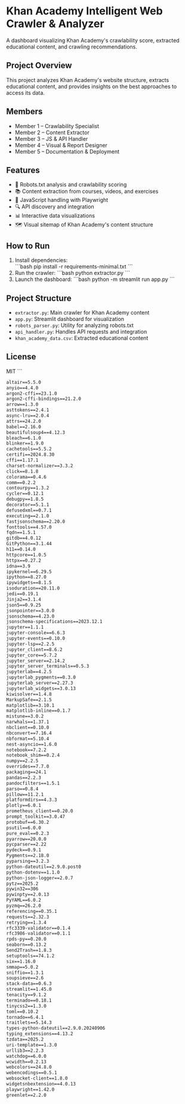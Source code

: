 # Khan Academy Intelligent Web Crawler & Analyzer

A dashboard visualizing Khan Academy's crawlability score, extracted educational content, and crawling recommendations.

## Project Overview
This project analyzes Khan Academy's website structure, extracts educational content, and provides insights on the best approaches to access its data.

## Members
- Member 1 – Crawlability Specialist
- Member 2 – Content Extractor
- Member 3 – JS & API Handler
- Member 4 – Visual & Report Designer
- Member 5 – Documentation & Deployment

## Features
- 🤖 Robots.txt analysis and crawlability scoring
- 📚 Content extraction from courses, videos, and exercises
- 🔄 JavaScript handling with Playwright
- 🔍 API discovery and integration
- 📊 Interactive data visualizations
- 🗺️ Visual sitemap of Khan Academy's content structure

## How to Run
1. Install dependencies:  
   \`\`\`bash
   pip install -r requirements-minimal.txt
   \`\`\`
2. Run the crawler:
   \`\`\`bash
   python extractor.py
   \`\`\`
3. Launch the dashboard:
   \`\`\`bash
   python -m streamlit run app.py
   \`\`\`

## Project Structure
- `extractor.py`: Main crawler for Khan Academy content
- `app.py`: Streamlit dashboard for visualization
- `robots_parser.py`: Utility for analyzing robots.txt
- `api_handler.py`: Handles API requests and integration
- `khan_academy_data.csv`: Extracted educational content

## License
MIT
\`\`\`

```txt file="requirements.txt" type="code"
altair==5.5.0
anyio==4.4.0
argon2-cffi==23.1.0
argon2-cffi-bindings==21.2.0
arrow==1.3.0
asttokens==2.4.1
async-lru==2.0.4
attrs==24.2.0
babel==2.16.0
beautifulsoup4==4.12.3
bleach==6.1.0
blinker==1.9.0
cachetools==5.5.2
certifi==2024.8.30
cffi==1.17.1
charset-normalizer==3.3.2
click==8.1.8
colorama==0.4.6
comm==0.2.2
contourpy==1.3.2
cycler==0.12.1
debugpy==1.8.5
decorator==5.1.1
defusedxml==0.7.1
executing==2.1.0
fastjsonschema==2.20.0
fonttools==4.57.0
fqdn==1.5.1
gitdb==4.0.12
GitPython==3.1.44
h11==0.14.0
httpcore==1.0.5
httpx==0.27.2
idna==3.9
ipykernel==6.29.5
ipython==8.27.0
ipywidgets==8.1.5
isoduration==20.11.0
jedi==0.19.1
Jinja2==3.1.4
json5==0.9.25
jsonpointer==3.0.0
jsonschema==4.23.0
jsonschema-specifications==2023.12.1
jupyter==1.1.1
jupyter-console==6.6.3
jupyter-events==0.10.0
jupyter-lsp==2.2.5
jupyter_client==8.6.2
jupyter_core==5.7.2
jupyter_server==2.14.2
jupyter_server_terminals==0.5.3
jupyterlab==4.2.5
jupyterlab_pygments==0.3.0
jupyterlab_server==2.27.3
jupyterlab_widgets==3.0.13
kiwisolver==1.4.8
MarkupSafe==2.1.5
matplotlib==3.10.1
matplotlib-inline==0.1.7
mistune==3.0.2
narwhals==1.37.1
nbclient==0.10.0
nbconvert==7.16.4
nbformat==5.10.4
nest-asyncio==1.6.0
notebook==7.2.2
notebook_shim==0.2.4
numpy==2.2.5
overrides==7.7.0
packaging==24.1
pandas==2.2.3
pandocfilters==1.5.1
parso==0.8.4
pillow==11.2.1
platformdirs==4.3.3
plotly==6.0.1
prometheus_client==0.20.0
prompt_toolkit==3.0.47
protobuf==6.30.2
psutil==6.0.0
pure_eval==0.2.3
pyarrow==20.0.0
pycparser==2.22
pydeck==0.9.1
Pygments==2.18.0
pyparsing==3.2.3
python-dateutil==2.9.0.post0
python-dotenv==1.1.0
python-json-logger==2.0.7
pytz==2025.2
pywin32==306
pywinpty==2.0.13
PyYAML==6.0.2
pyzmq==26.2.0
referencing==0.35.1
requests==2.32.3
retrying==1.3.4
rfc3339-validator==0.1.4
rfc3986-validator==0.1.1
rpds-py==0.20.0
seaborn==0.13.2
Send2Trash==1.8.3
setuptools==74.1.2
six==1.16.0
smmap==5.0.2
sniffio==1.3.1
soupsieve==2.6
stack-data==0.6.3
streamlit==1.45.0
tenacity==9.1.2
terminado==0.18.1
tinycss2==1.3.0
toml==0.10.2
tornado==6.4.1
traitlets==5.14.3
types-python-dateutil==2.9.0.20240906
typing_extensions==4.13.2
tzdata==2025.2
uri-template==1.3.0
urllib3==2.2.3
watchdog==6.0.0
wcwidth==0.2.13
webcolors==24.8.0
webencodings==0.5.1
websocket-client==1.8.0
widgetsnbextension==4.0.13
playwright==1.42.0
greenlet==2.2.0

